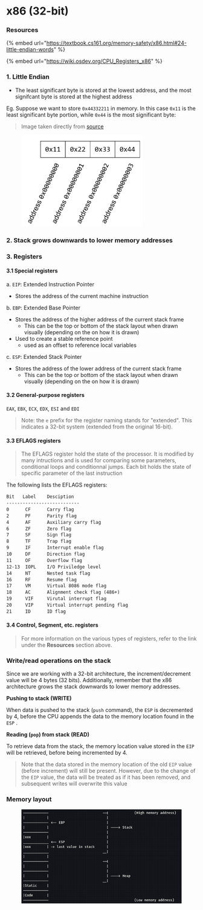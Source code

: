 # x86 (32-bit)

### Resources

{% embed url="https://textbook.cs161.org/memory-safety/x86.html#24-little-endian-words" %}

{% embed url="https://wiki.osdev.org/CPU_Registers_x86" %}



### 1. Little Endian

* The least significant byte is stored at the lowest address, and the most signifcant byte is stored at the highest address

Eg. Suppose we want to store `0x44332211` in memory. In this case `0x11` is the least significant byte portion, while `0x44` is the most significant byte:

> Image taken directly from [source](https://textbook.cs161.org/memory-safety/x86.html)

<figure><img src="../../../.gitbook/assets/image (63).png" alt=""><figcaption></figcaption></figure>



### 2. Stack grows downwards to lower memory addresses

### 3. Registers

#### 3.1 Special registers

a. `EIP`: Extended Instruction Pointer

* Stores the address of the current machine instruction

b. `EBP`: Extended Base Pointer

* Stores the address of the higher address of the current stack frame
  * This can be the top or bottom of the stack layout when drawn visually (depending on the on how it is drawn)
* Used to create a stable reference point&#x20;
  * used as an offset to reference local variables

c. `ESP`: Extended Stack Pointer

* Stores the address of the lower address of the current stack frame
  * This can be the top or bottom of the stack layout when drawn visually (depending on the on how it is drawn)

#### 3.2 General-purpose registers

`EAX`, `EBX`, `ECX`, `EDX`, `ESI` and `EDI`

> Note: the `e` prefix for the register naming stands for "extended". This indicates a 32-bit system (extended from the original 16-bit).

#### 3.3 EFLAGS registers

> The EFLAGS register hold the state of the processor. It is modified by many intructions and is used for comparing some parameters, conditional loops and conditionnal jumps. Each bit holds the state of specific parameter of the last instruction

The following lists the EFLAGS registers:

```markdown
Bit   Label    Desciption
---------------------------
0      CF      Carry flag
2      PF      Parity flag
4      AF      Auxiliary carry flag
6      ZF      Zero flag
7      SF      Sign flag
8      TF      Trap flag
9      IF      Interrupt enable flag
10     DF      Direction flag
11     OF      Overflow flag
12-13  IOPL    I/O Priviledge level
14     NT      Nested task flag
16     RF      Resume flag
17     VM      Virtual 8086 mode flag
18     AC      Alignment check flag (486+)
19     VIF     Virutal interrupt flag
20     VIP     Virtual interrupt pending flag
21     ID      ID flag
```

#### 3.4 Control, Segment, etc. registers

> For more information on the various types of registers, refer to the link under the **Resources** section above.

### Write/read operations on the stack

Since we are working with a 32-bit architecture, the increment/decrement value will be 4 bytes (32 bits). Additionally, remember that the x86 architecture grows the stack downwards to lower memory addresses.

**Pushing to stack (WRITE)**

When data is pushed to the stack (`push` command), the `ESP` is decremented by 4, before the CPU appends the data to the memory location found in the `ESP` .

**Reading (`pop`) from stack (READ)**

To retrieve data from the stack, the memory location value stored in the `EIP` will be retrieved, before being incremented by 4.&#x20;

> Note that the data stored in the memory location of the old `EIP` value (before increment) will still be present. However, due to the change of the `EIP` value, the data will be treated as if it has been removed, and subsequent writes will overwrite this value

### Memory layout

<figure><img src="../../../.gitbook/assets/image (1) (1) (1) (1) (1) (1).png" alt=""><figcaption></figcaption></figure>
